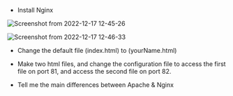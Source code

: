 

- Install Nginx

![Screenshot from 2022-12-17 12-45-26](https://user-images.githubusercontent.com/110255978/208238087-5988fbc5-fd53-4559-9497-c65c56b2746a.png)

![Screenshot from 2022-12-17 12-46-33](https://user-images.githubusercontent.com/110255978/208238093-b35d1dbc-b757-4207-9e67-1f360fc5fdac.png)


- Change the default file (index.html) to (yourName.html)



- Make two html files, and change the configuration file to access the first file on port 81, and access the second file on port 82.



- Tell me the main differences between Apache & Nginx
